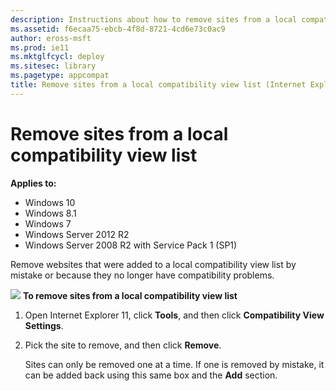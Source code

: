 ```yaml
---
description: Instructions about how to remove sites from a local compatibility view list.
ms.assetid: f6ecaa75-ebcb-4f8d-8721-4cd6e73c0ac9
author: eross-msft
ms.prod: ie11
ms.mktglfcycl: deploy
ms.sitesec: library
ms.pagetype: appcompat
title: Remove sites from a local compatibility view list (Internet Explorer 11 for IT Pros)
---
```


# Remove sites from a local compatibility view list

**Applies to:**

-   Windows 10
-   Windows 8.1
-   Windows 7
-   Windows Server 2012 R2
-   Windows Server 2008 R2 with Service Pack 1 (SP1)

Remove websites that were added to a local compatibility view list by mistake or because they no longer have compatibility problems.

 ![](images/wedge.gif) **To remove sites from a local compatibility view list**

1.  Open Internet Explorer 11, click **Tools**, and then click **Compatibility View Settings**.

2.  Pick the site to remove, and then click **Remove**.<p>
Sites can only be removed one at a time. If one is removed by mistake, it can be added back using this same box and the **Add** section.

 

 



